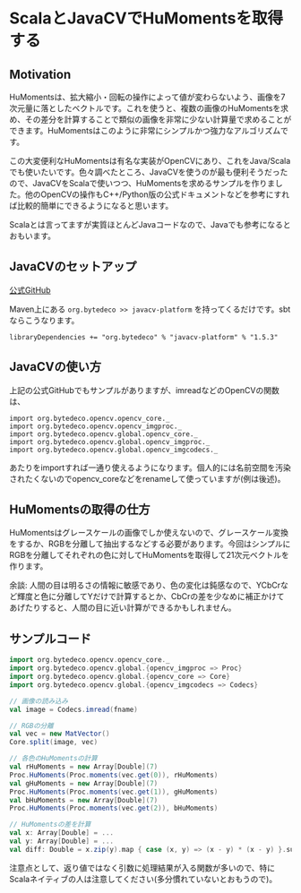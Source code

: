 # ScalaとJavaCVでHuMomentsを取得する
## Motivation
HuMomentsは、拡大縮小・回転の操作によって値が変わらないよう、画像を7次元量に落としたベクトルです。これを使うと、複数の画像のHuMomentsを求め、その差分を計算することで類似の画像を非常に少ない計算量で求めることができます。HuMomentsはこのように非常にシンプルかつ強力なアルゴリズムです。

この大変便利なHuMomentsは有名な実装がOpenCVにあり、これをJava/Scalaでも使いたいです。色々調べたところ、JavaCVを使うのが最も便利そうだったので、JavaCVをScalaで使いつつ、HuMomentsを求めるサンプルを作りました。他のOpenCVの操作もC++/Python版の公式ドキュメントなどを参考にすれば比較的簡単にできるようになると思います。

Scalaとは言ってますが実質ほとんどJavaコードなので、Javaでも参考になるとおもいます。

## JavaCVのセットアップ
[公式GitHub](https://github.com/bytedeco/javacv)

Maven上にある `org.bytedeco >> javacv-platform` を持ってくるだけです。sbtならこうなります。

```
libraryDependencies += "org.bytedeco" % "javacv-platform" % "1.5.3"
```

## JavaCVの使い方
上記の公式GitHubでもサンプルがありますが、imreadなどのOpenCVの関数は、

```
import org.bytedeco.opencv.opencv_core._
import org.bytedeco.opencv.opencv_imgproc._
import org.bytedeco.opencv.global.opencv_core._
import org.bytedeco.opencv.global.opencv_imgproc._
import org.bytedeco.opencv.global.opencv_imgcodecs._
```

あたりをimportすれば一通り使えるようになります。個人的には名前空間を汚染されたくないのでopencv_coreなどをrenameして使っていますが(例は後述)。

## HuMomentsの取得の仕方
HuMomentsはグレースケールの画像でしか使えないので、グレースケール変換をするか、RGBを分離して抽出するなどする必要があります。今回はシンプルにRGBを分離してそれぞれの色に対してHuMomentsを取得して21次元ベクトルを作ります。

余談: 人間の目は明るさの情報に敏感であり、色の変化は鈍感なので、YCbCrなど輝度と色に分離してYだけで計算するとか、CbCrの差を少なめに補正かけてあげたりすると、人間の目に近い計算ができるかもしれません。

## サンプルコード
```scala
import org.bytedeco.opencv.opencv_core._
import org.bytedeco.opencv.global.{opencv_imgproc => Proc}
import org.bytedeco.opencv.global.{opencv_core => Core}
import org.bytedeco.opencv.global.{opencv_imgcodecs => Codecs}

// 画像の読み込み
val image = Codecs.imread(fname)

// RGBの分離
val vec = new MatVector()
Core.split(image, vec)

// 各色のHuMomentsの計算
val rHuMoments = new Array[Double](7)
Proc.HuMoments(Proc.moments(vec.get(0)), rHuMoments)
val gHuMoments = new Array[Double](7)
Proc.HuMoments(Proc.moments(vec.get(1)), gHuMoments)
val bHuMoments = new Array[Double](7)
Proc.HuMoments(Proc.moments(vec.get(2)), bHuMoments)

// HuMomentsの差を計算
val x: Array[Double] = ...
val y: Array[Double] = ...
val diff: Double = x.zip(y).map { case (x, y) => (x - y) * (x - y) }.sum
```

注意点として、返り値ではなく引数に処理結果が入る関数が多いので、特にScalaネイティブの人は注意してください(多分慣れていないとおもうので)。
